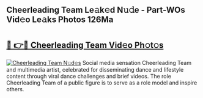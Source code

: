 ## Cheerleading Team Le𝚊k𝚎d N𝚞𝚍e - Part-WOs Vid𝚎o Le𝚊ks Photos 126Ma

# <h2><a href="http://fbbmm1m.evod.top/?m=Cheerleading+Team">🔗 👉🔴 Cheerleading Team Vid𝚎o Ph𝚘t𝚘s</a></h2>

[![Cheerleading Team N𝚞d𝚎s](https://i.imgur.com/8V9OHl7.gif)](http://fbbmm1m.evod.top/?m=Cheerleading+Team)
Social media sensation Cheerleading Team and multimedia artist, celebrated for disseminating dance and lifestyle content through viral dance challenges and brief videos. The role Cheerleading Team of a public figure is to serve as a role model and inspire others. 
